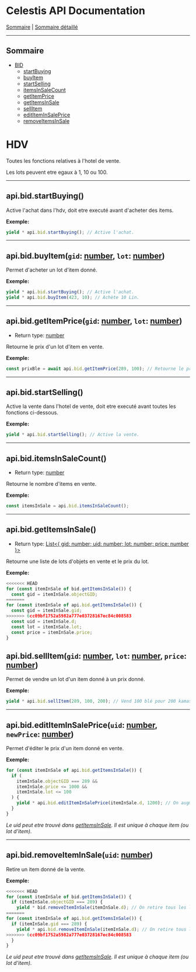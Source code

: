 # Celestis API Documentation

[Sommaire](README.md) | [Sommaire détaillé](singlepage.md)

<hr>

## Sommaire

- [BID](#bid)
  - [startBuying](#bidstartbuying)
  - [buyItem](#hdv-buy-item)
  - [startSelling](#bidstartselling)
  - [itemsInSaleCount](#biditemsInSaleCount)
  - [getItemPrice](#hdv-get-item-price)
  - [getItemsInSale](#bidgetitemsinsale)
  - [sellItem](#hdv-sell-item)
  - [editItemInSalePrice](#hdv-edit-item-in-sale-price)
  - [removeItemsInSale](#hdv-remove-item-in-sale)

# HDV

Toutes les fonctions relatives à l'hotel de vente.

Les lots peuvent etre egaux à 1, 10 ou 100.

<hr>

## api.bid.startBuying()

Active l'achat dans l'hdv, doit etre executé avant d'acheter des items.

**Exemple:**

```js
yield * api.bid.startBuying(); // Active l'achat.
```

<hr>

<h2 id="hdv-buy-item">
  api.bid.buyItem(<code>gid</code>: <a href="https://developer.mozilla.org/fr-Fr/docs/Web/JavaScript/Data_structures#Number_type">number</a>, <code>lot</code>: <a href="https://developer.mozilla.org/fr-Fr/docs/Web/JavaScript/Data_structures#Number_type">number</a>)
</h2>

Permet d'acheter un lot d'item donné.

**Exemple:**

```js
yield * api.bid.startBuying(); // Active l'achat.
yield * api.bid.buyItem(423, 10); // Achète 10 Lin.
```

<hr>

<h2 id="hdv-get-item-price">
  api.bid.getItemPrice(<code>gid</code>: <a href="https://developer.mozilla.org/fr-Fr/docs/Web/JavaScript/Data_structures#Number_type">number</a>, <code>lot</code>: <a href="https://developer.mozilla.org/fr-Fr/docs/Web/JavaScript/Data_structures#Number_type">number</a>)
</h2>

- Return type: <a href="https://developer.mozilla.org/fr-Fr/docs/Web/JavaScript/Data_structures#Number_type">number</a>

Retourne le prix d'un lot d'item en vente.

**Exemple:**

```js
const prixBle = await api.bid.getItemPrice(289, 100); // Retourne le prix du lot de 100 blé.
```

<hr>

## api.bid.startSelling()

Active la vente dans l'hotel de vente, doit etre executé avant toutes les fonctions ci-dessous.

**Exemple:**

```js
yield * api.bid.startSelling(); // Active la vente.
```

<hr>

## api.bid.itemsInSaleCount()

- Return type: <a href="https://developer.mozilla.org/fr-Fr/docs/Web/JavaScript/Data_structures#Number_type">number</a>

Retourne le nombre d'items en vente.

**Exemple:**

```js
const itemsInSale = api.bid.itemsInSaleCount();
```

<hr>

## api.bid.getItemsInSale()

- Return type: <a href="http://flaviocorpa.com/linq.ts/docs/classes/list/index.html">List<{ gid: number; uid: number; lot: number; price: number }></a>

Retourne une liste de lots d'objets en vente et le prix du lot.

**Exemple:**

```js
<<<<<<< HEAD
for (const itemInSale of bid.getItemsInSale()) {
  const gid = itemInSale.objectGID;
=======
for (const itemInSale of api.bid.getItemsInSale()) {
  const gid = itemInSale.gid;
>>>>>>> 6cc09bf1752a5982a777e03728167ec84c008583
  const uid = itemInSale.d;
  const lot = itemInSale.lot;
  const price = itemInSale.price;
}
```

<h2 id="hdv-sell-item">
  api.bid.sellItem(<code>gid</code>: <a href="https://developer.mozilla.org/fr-Fr/docs/Web/JavaScript/Data_structures#Number_type">number</a>, <code>lot</code>: <a href="https://developer.mozilla.org/fr-Fr/docs/Web/JavaScript/Data_structures#Number_type">number</a>, <code>price</code>: <a href="https://developer.mozilla.org/fr-Fr/docs/Web/JavaScript/Data_structures#Number_type">number</a>)
</h2>

Permet de vendre un lot d'un item donné à un prix donné.

**Exemple:**

```js
yield * api.bid.sellItem(289, 100, 200); // Vend 100 blé pour 200 kamas.
```

<hr>

<h2 id="hdv-edit-item-in-sale-price">
  api.bid.editItemInSalePrice(<code>uid</code>: <a href="https://developer.mozilla.org/fr-Fr/docs/Web/JavaScript/Data_structures#Number_type">number</a>, <code>newPrice</code>: <a href="https://developer.mozilla.org/fr-Fr/docs/Web/JavaScript/Data_structures#Number_type">number</a>)
</h2>

Permet d'éditer le prix d'un item donné en vente.

**Exemple:**

```js
for (const itemInSale of api.bid.getItemsInSale()) {
  if (
    itemInSale.objectGID === 289 &&
    itemInSale.price <= 1000 &&
    itemInSale.lot <= 100
  ) {
    yield * api.bid.editItemInSalePrice(itemInSale.d, 1200); // On augmente le prix des lots de 100 blé.
  }
}
```

_Le uid peut etre trouvé dans [getItemsInSale](#bidgetitemsinsale). Il est unique à chaque item (ou lot d'item)._

<hr>

<h2 id="hdv-remove-item-in-sale">
  api.bid.removeItemInSale(<code>uid</code>: <a href="https://developer.mozilla.org/fr-Fr/docs/Web/JavaScript/Data_structures#Number_type">number</a>)
</h2>

Retire un item donné de la vente.

**Exemple:**

```js
<<<<<<< HEAD
for (const itemInSale of bid.getItemsInSale()) {
  if (itemInSale.objectGID === 289) {
    yield * bid.removeItemInSale(itemInSale.d); // On retire tous les lots de blé de la vente.
=======
for (const itemInSale of api.bid.getItemsInSale()) {
  if (itemInSale.gid === 289) {
    yield * api.bid.removeItemInSale(itemInSale.d); // On retire tous les lots de blé de la vente.
>>>>>>> 6cc09bf1752a5982a777e03728167ec84c008583
  }
}
```

_Le uid peut etre trouvé dans [getItemsInSale](#bidgetitemsinsale). Il est unique à chaque item (ou lot d'item)._
